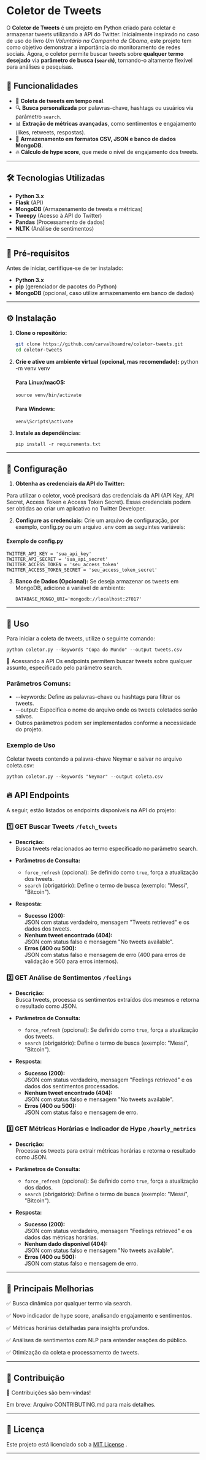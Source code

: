# Coletor de Tweets

O **Coletor de Tweets** é um projeto em Python criado para coletar e armazenar tweets utilizando a API do Twitter. Inicialmente inspirado no caso de uso do livro *Um Voluntário na Campanha de Obama*, este projeto tem como objetivo demonstrar a importância do monitoramento de redes sociais. Agora, o coletor permite buscar tweets sobre **qualquer termo desejado** via **parâmetro de busca (`search`)**, tornando-o altamente flexível para análises e pesquisas.

## 🚀 **Funcionalidades**
- 📡 **Coleta de tweets em tempo real**.
- 🔍 **Busca personalizada** por palavras-chave, hashtags ou usuários via parâmetro `search`.
- 📊 **Extração de métricas avançadas**, como sentimentos e engajamento (likes, retweets, respostas).
- 💾 **Armazenamento em formatos CSV, JSON e banco de dados MongoDB**.
- 🔥 **Cálculo de hype score**, que mede o nível de engajamento dos tweets.

---

## 🛠️ **Tecnologias Utilizadas**
- **Python 3.x**
- **Flask** (API)
- **MongoDB** (Armazenamento de tweets e métricas)
- **Tweepy** (Acesso à API do Twitter)
- **Pandas** (Processamento de dados)
- **NLTK** (Análise de sentimentos)

---

## 📌 **Pré-requisitos**
Antes de iniciar, certifique-se de ter instalado:

- **Python 3.x**
- **pip** (gerenciador de pacotes do Python)
- **MongoDB** (opcional, caso utilize armazenamento em banco de dados)

---

## ⚙️ **Instalação**

1. **Clone o repositório:**

   ```bash
   git clone https://github.com/carvalhoandre/coletor-tweets.git
   cd coletor-tweets
   ```

2. **Crie e ative um ambiente virtual (opcional, mas recomendado):**
   python -m venv venv
   
   #### Para Linux/macOS:
   ```source venv/bin/activate```
   
   #### Para Windows:
   ```venv\Scripts\activate```

3. **Instale as dependências:**
   
   ```pip install -r requirements.txt```

---

## 🔑 Configuração

1. **Obtenha as credenciais da API do Twitter:**

Para utilizar o coletor, você precisará das credenciais da API (API Key, API Secret, Access Token e Access Token Secret). Essas credenciais podem ser obtidas ao criar um aplicativo no Twitter Developer.

2. **Configure as credenciais:**
Crie um arquivo de configuração, por exemplo, config.py ou um arquivo .env com as seguintes variáveis:

#### Exemplo de config.py
```
TWITTER_API_KEY = 'sua_api_key'
TWITTER_API_SECRET = 'sua_api_secret'
TWITTER_ACCESS_TOKEN = 'seu_access_token'
TWITTER_ACCESS_TOKEN_SECRET = 'seu_access_token_secret'
```

3. **Banco de Dados (Opcional):**
   Se deseja armazenar os tweets em MongoDB, adicione a variável de ambiente:
    ```
    DATABASE_MONGO_URI='mongodb://localhost:27017'
    ```

---

## 🚀 Uso
Para iniciar a coleta de tweets, utilize o seguinte comando:
```
python coletor.py --keywords "Copa do Mundo" --output tweets.csv
```

📡 Acessando a API
Os endpoints permitem buscar tweets sobre qualquer assunto, especificado pelo parâmetro search.

### Parâmetros Comuns:
- --keywords: Define as palavras-chave ou hashtags para filtrar os tweets.
- --output: Especifica o nome do arquivo onde os tweets coletados serão salvos.
- Outros parâmetros podem ser implementados conforme a necessidade do projeto.

### Exemplo de Uso
Coletar tweets contendo a palavra-chave Neymar e salvar no arquivo coleta.csv:
```
python coletor.py --keywords "Neymar" --output coleta.csv
```

## 🔥 API Endpoints

A seguir, estão listados os endpoints disponíveis na API do projeto:

### 1️⃣ GET Buscar Tweets  `/fetch_tweets`

- **Descrição:**  
 Busca tweets relacionados ao termo especificado no parâmetro search.

- **Parâmetros de Consulta:**
  - `force_refresh` (opcional): Se definido como `true`, força a atualização dos tweets.
  - `search` (obrigatório): Define o termo de busca (exemplo: "Messi", "Bitcoin").

- **Resposta:**
  - **Sucesso (200):**  
    JSON com status verdadeiro, mensagem "Tweets retrieved" e os dados dos tweets.
  - **Nenhum tweet encontrado (404):**  
    JSON com status falso e mensagem "No tweets available".
  - **Erros (400 ou 500):**  
    JSON com status falso e mensagem de erro (400 para erros de validação e 500 para erros internos).

### 2️⃣ GET Análise de Sentimentos `/feelings`

- **Descrição:**  
  Busca tweets, processa os sentimentos extraídos dos mesmos e retorna o resultado como JSON.

- **Parâmetros de Consulta:**
  - `force_refresh` (opcional): Se definido como `true`, força a atualização dos tweets.
  - `search` (obrigatório): Define o termo de busca (exemplo: "Messi", "Bitcoin").

- **Resposta:**
  - **Sucesso (200):**  
    JSON com status verdadeiro, mensagem "Feelings retrieved" e os dados dos sentimentos processados.
  - **Nenhum tweet encontrado (404):**  
    JSON com status falso e mensagem "No tweets available".
  - **Erros (400 ou 500):**  
    JSON com status falso e mensagem de erro.

### 3️⃣ GET Métricas Horárias e Indicador de Hype `/hourly_metrics`

- **Descrição:**  
  Processa os tweets para extrair métricas horárias e retorna o resultado como JSON.

- **Parâmetros de Consulta:**
  - `force_refresh` (opcional): Se definido como `true`, força a atualização dos dados.
  - `search` (obrigatório): Define o termo de busca (exemplo: "Messi", "Bitcoin").

- **Resposta:**
  - **Sucesso (200):**  
    JSON com status verdadeiro, mensagem "Feelings retrieved" e os dados das métricas horárias.
  - **Nenhum dado disponível (404):**  
    JSON com status falso e mensagem "No tweets available".
  - **Erros (400 ou 500):**  
    JSON com status falso e mensagem de erro.

---
## 🎯 Principais Melhorias

✅ Busca dinâmica por qualquer termo via search.

✅ Novo indicador de hype score, analisando engajamento e sentimentos.

✅ Métricas horárias detalhadas para insights profundos.

✅ Análises de sentimentos com NLP para entender reações do público.

✅ Otimização da coleta e processamento de tweets.

---
## 📌 Contribuição
🚀  Contribuições são bem-vindas!

Em breve: Arquivo CONTRIBUTING.md para mais detalhes.

---

## 📜 Licença
Este projeto está licenciado sob a [MIT License](LICENSE) .

---
